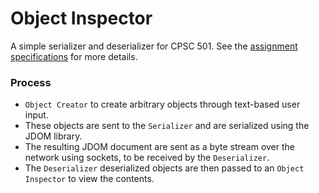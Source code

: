 # Object Inspector
A simple serializer and deserializer for CPSC 501. See the [assignment specifications](Assignment3.pdf) for more details.

### Process
 - `Object Creator` to create arbitrary objects through text-based user input.
 - These objects are sent to the `Serializer` and are serialized using the JDOM library.
 - The resulting JDOM document are sent as a byte stream over the network using sockets, to be received by the `Deserializer`.
 - The `Deserializer` deserialized objects are then passed to an `Object Inspector` to view the contents.
